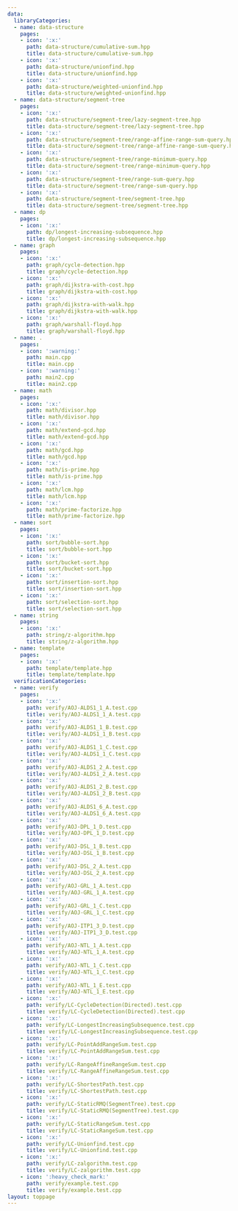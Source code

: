 ```yaml
---
data:
  libraryCategories:
  - name: data-structure
    pages:
    - icon: ':x:'
      path: data-structure/cumulative-sum.hpp
      title: data-structure/cumulative-sum.hpp
    - icon: ':x:'
      path: data-structure/unionfind.hpp
      title: data-structure/unionfind.hpp
    - icon: ':x:'
      path: data-structure/weighted-unionfind.hpp
      title: data-structure/weighted-unionfind.hpp
  - name: data-structure/segment-tree
    pages:
    - icon: ':x:'
      path: data-structure/segment-tree/lazy-segment-tree.hpp
      title: data-structure/segment-tree/lazy-segment-tree.hpp
    - icon: ':x:'
      path: data-structure/segment-tree/range-affine-range-sum-query.hpp
      title: data-structure/segment-tree/range-affine-range-sum-query.hpp
    - icon: ':x:'
      path: data-structure/segment-tree/range-minimum-query.hpp
      title: data-structure/segment-tree/range-minimum-query.hpp
    - icon: ':x:'
      path: data-structure/segment-tree/range-sum-query.hpp
      title: data-structure/segment-tree/range-sum-query.hpp
    - icon: ':x:'
      path: data-structure/segment-tree/segment-tree.hpp
      title: data-structure/segment-tree/segment-tree.hpp
  - name: dp
    pages:
    - icon: ':x:'
      path: dp/longest-increasing-subsequence.hpp
      title: dp/longest-increasing-subsequence.hpp
  - name: graph
    pages:
    - icon: ':x:'
      path: graph/cycle-detection.hpp
      title: graph/cycle-detection.hpp
    - icon: ':x:'
      path: graph/dijkstra-with-cost.hpp
      title: graph/dijkstra-with-cost.hpp
    - icon: ':x:'
      path: graph/dijkstra-with-walk.hpp
      title: graph/dijkstra-with-walk.hpp
    - icon: ':x:'
      path: graph/warshall-floyd.hpp
      title: graph/warshall-floyd.hpp
  - name: .
    pages:
    - icon: ':warning:'
      path: main.cpp
      title: main.cpp
    - icon: ':warning:'
      path: main2.cpp
      title: main2.cpp
  - name: math
    pages:
    - icon: ':x:'
      path: math/divisor.hpp
      title: math/divisor.hpp
    - icon: ':x:'
      path: math/extend-gcd.hpp
      title: math/extend-gcd.hpp
    - icon: ':x:'
      path: math/gcd.hpp
      title: math/gcd.hpp
    - icon: ':x:'
      path: math/is-prime.hpp
      title: math/is-prime.hpp
    - icon: ':x:'
      path: math/lcm.hpp
      title: math/lcm.hpp
    - icon: ':x:'
      path: math/prime-factorize.hpp
      title: math/prime-factorize.hpp
  - name: sort
    pages:
    - icon: ':x:'
      path: sort/bubble-sort.hpp
      title: sort/bubble-sort.hpp
    - icon: ':x:'
      path: sort/bucket-sort.hpp
      title: sort/bucket-sort.hpp
    - icon: ':x:'
      path: sort/insertion-sort.hpp
      title: sort/insertion-sort.hpp
    - icon: ':x:'
      path: sort/selection-sort.hpp
      title: sort/selection-sort.hpp
  - name: string
    pages:
    - icon: ':x:'
      path: string/z-algorithm.hpp
      title: string/z-algorithm.hpp
  - name: template
    pages:
    - icon: ':x:'
      path: template/template.hpp
      title: template/template.hpp
  verificationCategories:
  - name: verify
    pages:
    - icon: ':x:'
      path: verify/AOJ-ALDS1_1_A.test.cpp
      title: verify/AOJ-ALDS1_1_A.test.cpp
    - icon: ':x:'
      path: verify/AOJ-ALDS1_1_B.test.cpp
      title: verify/AOJ-ALDS1_1_B.test.cpp
    - icon: ':x:'
      path: verify/AOJ-ALDS1_1_C.test.cpp
      title: verify/AOJ-ALDS1_1_C.test.cpp
    - icon: ':x:'
      path: verify/AOJ-ALDS1_2_A.test.cpp
      title: verify/AOJ-ALDS1_2_A.test.cpp
    - icon: ':x:'
      path: verify/AOJ-ALDS1_2_B.test.cpp
      title: verify/AOJ-ALDS1_2_B.test.cpp
    - icon: ':x:'
      path: verify/AOJ-ALDS1_6_A.test.cpp
      title: verify/AOJ-ALDS1_6_A.test.cpp
    - icon: ':x:'
      path: verify/AOJ-DPL_1_D.test.cpp
      title: verify/AOJ-DPL_1_D.test.cpp
    - icon: ':x:'
      path: verify/AOJ-DSL_1_B.test.cpp
      title: verify/AOJ-DSL_1_B.test.cpp
    - icon: ':x:'
      path: verify/AOJ-DSL_2_A.test.cpp
      title: verify/AOJ-DSL_2_A.test.cpp
    - icon: ':x:'
      path: verify/AOJ-GRL_1_A.test.cpp
      title: verify/AOJ-GRL_1_A.test.cpp
    - icon: ':x:'
      path: verify/AOJ-GRL_1_C.test.cpp
      title: verify/AOJ-GRL_1_C.test.cpp
    - icon: ':x:'
      path: verify/AOJ-ITP1_3_D.test.cpp
      title: verify/AOJ-ITP1_3_D.test.cpp
    - icon: ':x:'
      path: verify/AOJ-NTL_1_A.test.cpp
      title: verify/AOJ-NTL_1_A.test.cpp
    - icon: ':x:'
      path: verify/AOJ-NTL_1_C.test.cpp
      title: verify/AOJ-NTL_1_C.test.cpp
    - icon: ':x:'
      path: verify/AOJ-NTL_1_E.test.cpp
      title: verify/AOJ-NTL_1_E.test.cpp
    - icon: ':x:'
      path: verify/LC-CycleDetection(Directed).test.cpp
      title: verify/LC-CycleDetection(Directed).test.cpp
    - icon: ':x:'
      path: verify/LC-LongestIncreasingSubsequence.test.cpp
      title: verify/LC-LongestIncreasingSubsequence.test.cpp
    - icon: ':x:'
      path: verify/LC-PointAddRangeSum.test.cpp
      title: verify/LC-PointAddRangeSum.test.cpp
    - icon: ':x:'
      path: verify/LC-RangeAffineRangeSum.test.cpp
      title: verify/LC-RangeAffineRangeSum.test.cpp
    - icon: ':x:'
      path: verify/LC-ShortestPath.test.cpp
      title: verify/LC-ShortestPath.test.cpp
    - icon: ':x:'
      path: verify/LC-StaticRMQ(SegmentTree).test.cpp
      title: verify/LC-StaticRMQ(SegmentTree).test.cpp
    - icon: ':x:'
      path: verify/LC-StaticRangeSum.test.cpp
      title: verify/LC-StaticRangeSum.test.cpp
    - icon: ':x:'
      path: verify/LC-Unionfind.test.cpp
      title: verify/LC-Unionfind.test.cpp
    - icon: ':x:'
      path: verify/LC-zalgorithm.test.cpp
      title: verify/LC-zalgorithm.test.cpp
    - icon: ':heavy_check_mark:'
      path: verify/example.test.cpp
      title: verify/example.test.cpp
layout: toppage
---
```

